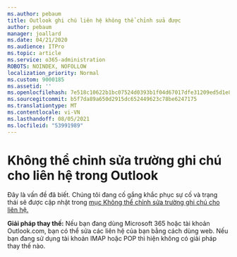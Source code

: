 ```yaml
---
ms.author: pebaum
title: Outlook ghi chú liên hệ không thể chỉnh sửa được
author: pebaum
manager: joallard
ms.date: 04/21/2020
ms.audience: ITPro
ms.topic: article
ms.service: o365-administration
ROBOTS: NOINDEX, NOFOLLOW
localization_priority: Normal
ms.custom: 9000185
ms.assetid: ''
ms.openlocfilehash: 7e518c10622b1bc07524d0393b1f04d67017dfe31209ed5d1e8283b7fc14917b
ms.sourcegitcommit: b5f7da89a650d2915dc652449623c78be6247175
ms.translationtype: MT
ms.contentlocale: vi-VN
ms.lasthandoff: 08/05/2021
ms.locfileid: "53991989"
---
```

# <a name="cant-edit-the-notes-field-for-a-contact-in-outlook"></a>Không thể chỉnh sửa trường ghi chú cho liên hệ trong Outlook
Đây là vấn đề đã biết. Chúng tôi đang cố gắng khắc phục sự cố và trạng thái sẽ được cập nhật trong [mục Không thể chỉnh sửa trường ghi chú cho liên hệ.](https://support.office.com/article/fb8394ce-04ce-48b5-bae4-be46f77f10fe)

**Giải pháp thay thế:** Nếu bạn đang dùng Microsoft 365 hoặc tài khoản Outlook.com, bạn có thể sửa các liên hệ của bạn bằng cách dùng web. Nếu bạn đang sử dụng tài khoản IMAP hoặc POP thì hiện không có giải pháp thay thế nào.